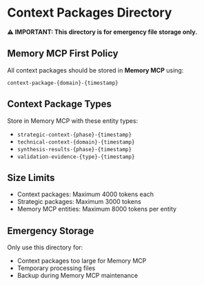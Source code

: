 # Context Packages Directory

**⚠️ IMPORTANT: This directory is for emergency file storage only.**

## Memory MCP First Policy

All context packages should be stored in **Memory MCP** using:
```
context-package-{domain}-{timestamp}
```

## Context Package Types

Store in Memory MCP with these entity types:
- `strategic-context-{phase}-{timestamp}`
- `technical-context-{domain}-{timestamp}`
- `synthesis-results-{phase}-{timestamp}`
- `validation-evidence-{type}-{timestamp}`

## Size Limits

- Context packages: Maximum 4000 tokens each
- Strategic packages: Maximum 3000 tokens
- Memory MCP entities: Maximum 8000 tokens per entity

## Emergency Storage

Only use this directory for:
- Context packages too large for Memory MCP
- Temporary processing files
- Backup during Memory MCP maintenance